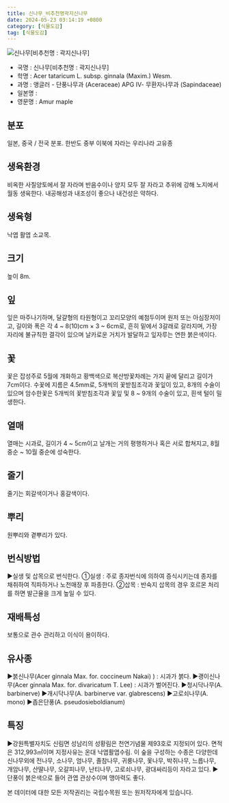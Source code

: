 ```yaml
---
title: 신나무_비추천명곽지신나무
date: 2024-05-23 03:14:19 +0800
category: [식물도감]
tag: [식물도감]
---
```




![신나무[비추천명 : 곽지신나무]](/fileUpload/plants/basic/Aceraceae/Acer/2280/2280_14_th2.JPG)
- 국명 : 신나무[비추천명 : 곽지신나무]
- 학명 : Acer tataricum L. subsp. ginnala (Maxim.) Wesm.
- 과명 : 앵글러 - 단풍나무과 (Aceraceae) APG Ⅳ- 무환자나무과 (Sapindaceae)
- 일본명 : 
- 영문명 : Amur maple


## 분포
일본, 중국 / 전국 분포. 한반도 중부 이북에 자라는 우리나라 고유종
## 생육환경
비옥한 사질양토에서 잘 자라며  반음수이나 양지 모두 잘 자라고 추위에 강해 노지에서 월동 생육한다. 내공해성과 내조성이 좋으나 내건성은 약하다.
## 생육형
낙엽 활엽 소교목. 
## 크기
높이 8m.
## 잎
잎은 마주나기하며, 달걀형의 타원형이고 꼬리모양의 예첨두이며 원저 또는 아심장저이고, 길이와 폭은 각 4 ~ 8(10)cm × 3 ~ 6cm로, 흔히 밑에서 3갈래로 갈라지며, 가장자리에 불규칙한 결각이 있으며 날카로운 거치가 발달하고 잎자루는 연한 붉은색이다.
## 꽃
꽃은 잡성주로 5월에 개화하고 황백색으로 복산방꽃차례는 가지 끝에 달리고 길이가 7cm이다. 수꽃에 지름은 4.5mm로, 5개씩의 꽃받침조각과 꽃잎이 있고, 8개의 수술이 있으며 암수한꽃은 5개씩의 꽃받침조각과 꽃잎 및 8 ~ 9개의 수술이 있고, 흰색 털이 밀생한다.
## 열매
열매는 시과로, 길이가 4 ~ 5cm이고 날개는 거의 평행하거나 혹은 서로 합쳐지고, 8월 중순 ~ 10월 중순에 성숙한다.
## 줄기
줄기는 회갈색이거나 홍갈색이다.
## 뿌리
원뿌리와 곁뿌리가 있다.
## 번식방법
▶실생 및 삽목으로 번식한다. ①실생 : 주로 종자번식에 의하여 증식시키는데 종자를 채취하여 직파하거나 노천매장 후 파종한다. ②삽목 : 반숙지 삽목의 경우 호르몬 처리를 하면 발근율을 크게 높일 수 있다.
## 재배특성
보통으로 관수 관리하고 이식이 용이하다.
## 유사종
▶붉신나무(Acer ginnala Max. for. coccineum Nakai) ) : 시과가 붉다.▶괭이신나무(Acer ginnala Max. for. divaricatum T. Lee) : 시과가 벌어진다.▶청시닥나무(A. barbinerve)▶개시닥나무(A. barbinerve var. glabrescens)▶고로쇠나무(A. mono)▶좁은단풍(A. pseudosieboldianum)
## 특징
▶강원특별자치도 신림면 성남리의 성황림은 천연기념물 제93호로 지정되어 있다. 면적은 312,993㎡이며 지정사유는 온대 낙엽활엽수림.  이 숲을 구성하는 수종은 다양한데 신나무외에 전나무, 소나무, 엄나무, 졸참나무, 귀룽나무, 옻나무, 박쥐나무, 느릅나무, 개암나무, 산딸나무, 오갈피나무, 난티나무, 고로쇠나무, 광대싸리등이 자라고 있다. ▶단풍이 붉은색으로 들어 관엽 관상수이며 맹아력도 좋다.






본 데이터에 대한 모든 저작권리는 국립수목원 또는 원저작자에게 있습니다.

